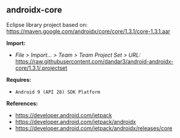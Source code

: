 ## androidx-core

Eclipse library project based on:<br/>
https://maven.google.com/androidx/core/core/1.3.1/core-1.3.1.aar

**Import:**
- _File > Import... > Team > Team Project Set > URL:_<br/>
  https://raw.githubusercontent.com/dandar3/android-androidx-core/1.3.1/.projectset

**Requires:**
- `Android 9 (API 28) SDK Platform`

**References:**
- https://developer.android.com/jetpack
- https://developer.android.com/jetpack/androidx
- https://developer.android.com/jetpack/androidx/releases/core